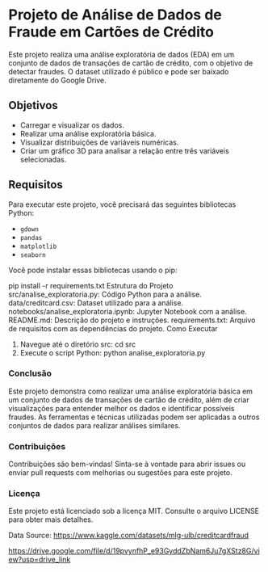 # Projeto de Análise de Dados de Fraude em Cartões de Crédito

Este projeto realiza uma análise exploratória de dados (EDA) em um conjunto de dados de transações de cartão de crédito, com o objetivo de detectar fraudes. O dataset utilizado é público e pode ser baixado diretamente do Google Drive.

## Objetivos

- Carregar e visualizar os dados.
- Realizar uma análise exploratória básica.
- Visualizar distribuições de variáveis numéricas.
- Criar um gráfico 3D para analisar a relação entre três variáveis selecionadas.

## Requisitos

Para executar este projeto, você precisará das seguintes bibliotecas Python:

- `gdown`
- `pandas`
- `matplotlib`
- `seaborn`

Você pode instalar essas bibliotecas usando o pip:

pip install -r requirements.txt
Estrutura do Projeto
src/analise_exploratoria.py: Código Python para a análise.
data/creditcard.csv: Dataset utilizado para a análise.
notebooks/analise_exploratoria.ipynb: Jupyter Notebook com a análise.
README.md: Descrição do projeto e instruções.
requirements.txt: Arquivo de requisitos com as dependências do projeto.
Como Executar
1. Navegue até o diretório src:
cd src
2. Execute o script Python:
python analise_exploratoria.py

### Conclusão
Este projeto demonstra como realizar uma análise exploratória básica em um conjunto de dados de transações de cartão de crédito, além de criar visualizações para entender melhor os dados e identificar possíveis fraudes. As ferramentas e técnicas utilizadas podem ser aplicadas a outros conjuntos de dados para realizar análises similares.

### Contribuições
Contribuições são bem-vindas! Sinta-se à vontade para abrir issues ou enviar pull requests com melhorias ou sugestões para este projeto.

### Licença
Este projeto está licenciado sob a licença MIT. Consulte o arquivo LICENSE para obter mais detalhes.

Data Source: https://www.kaggle.com/datasets/mlg-ulb/creditcardfraud

https://drive.google.com/file/d/19pvynfhP_e93GyddZbNam6Ju7gXStz8G/view?usp=drive_link
